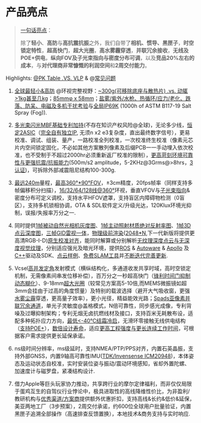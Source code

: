 # 产品亮点

> [一句话亮点](https://drive.weixin.qq.com/s?k=AEYARQeBAAYc4DRON3AE4AvQanABU)：
>
> 除了**轻小**、**高防**与**高抗震抗振**之外，我们自带了**相机、惯导、黑匣子**，**时空锁定特性**，**超高快门**，**超大光圈**，**高水雾霾穿透**，**并联冗余接收**，**无线及POE+供电**，**纵向FOV及子光束指向与密度分布可调**，以及**竞品20%左右的成本**，与**对代理商非常慷慨的利润空间**和**2周交付能力**。

Highlights: [@PK Table .VS. VLP](https://drive.weixin.qq.com/s?k=AEYARQeBAAYpZZLAsfAE4AvQanABU) & @[常见问题](/faq)

1. [全球最轻小&高防](https://ouster.box.com/s/sq6b9yyohfszz4dmi9y30nvvp9hxtid2) @环视完整视野：[~300g(可移除底座与散热片) .vs. 动辄>1kg甚至几kg](https://drive.weixin.qq.com/s?k=AEYARQeBAAYYx3pF92AE4AvQanABU)；[85mmφ x 58mm](https://ouster.box.com/s/myu8t5ji259eo0bvh3blxic8no046x7x)；[盐雾/紫外/水枪、热循环/应力/老化、跌落、防呆、电磁及多机干扰考验](https://www.youtube.com/channel/UCRB5JpLey3BA-1P9XyrErTA)与[全局](https://ouster.com/blog/upgrading-our-sensors-with-space-grade-connectors/)[IP69K](https://ouster.com/blog/upgrading-our-sensors-with-space-grade-connectors/) (1000h of ASTM B117-19 Salt Spray (Fog)).

2. [多光束闪光](https://patents.google.com/patent/US10063849B2/en?oq=US10063849)[MBF基础专利加持](https://patents.google.com/patent/US9989406B2/en?oq=US9989406)(不存在知识产权风险@全球)，无论多少线，[恒定2ASIC](/faq-concepts)（[完全自有独立](https://ouster.com/blog/how-multi-beam-flash-lidar-works/)[IP](https://ouster.com/blog/how-multi-beam-flash-lidar-works/), 无须n x2 e3复杂度，直出最终数字信号），更易校准、调试、组装、量产，一路校准全列校准，一次校准终生校准（像素元芯片内空间锁定固化，不必如其他方案散列像素及后缀PCB一一手动埋入依次校准，也不受制于不超过2000hr必须重新返厂校准的限制），[更高苛刻环境可靠性与更强抗震/抗振能力](https://space.bilibili.com/522358013)(500m/s2 amplitude，5-2KHz@3Grms@>8hrs，[3认证](https://ouster.com/blog/putting-the-os1-through-a-battery-of-reliability-tests/))，可拆除外部减震阻尼结构100-300g.

3. [最远240m](https://m.gasgoo.com/news/70151304.html)量程，[最高](https://ouster.com/lidar-product-details/)[360°*90°FOV](https://ouster.com/lidar-product-details/)，±3cm精度，20fps帧率（同样支持多帧偏移积分扫描），[16/32/64/128线@360°](https://www.ouster.io/blog-posts/2019/3/29/lidar-mapping-with-ouster-3d-sensors)环视，垂直VFOV与[子光束指向](https://drive.weixin.qq.com/s?k=AEYARQeBAAYoGIegvHAE4AvQanABU)&密度分布可定义调校，支持水平HFOV遮罩，支持盲区内障碍物检测（0盲区），支持多机锁相协调，OTA & SDL软件定义/升级光达，120Klux环境光抑制，误报/失报率万分之一.

4. 同时提供[1帧被动自然光相机灰度图](https://drive.weixin.qq.com/s?k=AEYARQeBAAYkL9wmzvAE4AvQanABU)、[1帧主动照射材质绝对反射率图](https://ouster.com/blog/firmware-2.1.1-better-perception-performance-with-improved-reflectivity-and-signal-multiplier-mode/)、[1帧3D点云深度图](https://ouster.box.com/s/5db88cgb7z6hmsk4xj8u32erashebbyk)，[三帧](https://drive.weixin.qq.com/s?k=AEYARQeBAAYj9FXunRAE4AvQanABU)[GID雷视一体](https://drive.weixin.qq.com/s?k=AEYARQeBAAYj9FXunRAE4AvQanABU)，[物理级前渲染](https://drive.weixin.qq.com/s?k=AEYARQeBAAY4CeXut8AE4AvQanABU)([2048*N](https://www.ouster.io/blog-posts/ouster-partners-playment-scaleai),下一代新版将提供更高清RGB-I-D)[原生校准对齐](https://ouster.com/blog/the-camera-is-in-the-lidar/)，能同时解算或分别解析[无纹理深度点云与无深度视觉纹理](https://ouster.box.com/s/nxk12awk4pdyqylkhfqhd3t2fwob6aef)，分别适应强光及暗光环境，提供[ROS](https://ros.oslidar.com) & [Autoware](https://autoware.oslidar.com) & [Apollo](https://apollo.oslidar.com) 及 [C++](https://ros.oslidar.com)驱动及SDK、[点云样例](/asic2020)、[免费SLAM工具](https://webslam.ouster.dev/)并[不断迭代完善更新](https://www.dxomark.com/smartphones-vs-cameras-closing-the-gap-on-image-quality/).

5. Vcsel[高并发定角](/faq-concepts)发射模式（横纵结构化，多通道收发共享时域，高时空锁定机制，无需像素间串发位移补偿），百万分之一秒超高快门（[锋利时间门抑制动态糊化](https://drive.weixin.qq.com/s?k=AEYARQeBAAYhrXJ7VAAE4AvQanABU)）、9-18mm[超大光圈](https://www.ouster.io/blog-posts/2019/7/24/beam-aperture-and-the-dead-bug-problem)（较常见方案高5-10倍,而MEMS微振镜如超3mm会挂由于过高的角度惯量）及特别的载波选择（避开大气吸收窗，更强[水雾](https://ouster.com/blog/lidar-vs-camera-comparison-in-the-rain/?utm_source=database&utm_medium=email&utm_campaign=rain-128-webinar&utm_content=em-200219-en&_hsenc=p2ANqtz--B5qFZe7nUxg59hcWB9VewKonkfda9MH0gNBluc6Kiq2UAqDnDS9-6RupwYxnCB3plKuCjcCOMlLNsQzqeEszhJaDrMA&_hsmi=83654388)[尘霾](https://ouster.com/blog/how-tage-uses-ouster-digital-lidar-to-solve-dust-and-puddles-in-mines/)穿透，更高量子效率），更小光径，精益能效光路；[Spads亚像素并联冗余通道](https://patents.google.com/patent/US10063849B2/en?oq=US10063849)，单光子灵敏度@盖格模式，N倍可靠性，同步感光成像，专利背噪及过曝抑制架构；专利无烟无卤抗燃线材及接口，支持百米无耗散布设，适配多种拓扑应力方向，[最低<-40℃结霜冷启](https://mp.weixin.qq.com/s?__biz=MzA5NjE4NDU0Nw==&mid=2651138542&idx=1&sn=5cbb2dfd8a5d32bfd2b6072a73526888&chksm=8b427862bc35f1746bcee426ab7608886ce056e7430c0c50abc6c761f4848de2dd7f39172cd7&mpshare=1&scene=1&srcid=1020759p7edkaN48tDlnt3Lg&sharer_sharetime=1603175206760&sharer_shareid=94ee7e8302d8a6f4bf452858280a47e4&version=3.0.31.2308&platform=mac#rd)，无滑环零接触无线供电结构（[支持POE+](https://drive.weixin.qq.com/s?k=AEYARQeBAAYZAyVb9xAE4AvQanABU)），[数倍设计寿命](https://ouster.com/blog/putting-the-os1-through-a-battery-of-reliability-tests/)，适应[更高工程强度与更长连续工作时间]( /faq-applications)，可根据客户需求提供更长延保承诺。

6. ns级时间分辨率，ms级延时，支持NMEA/PTP/PPS对齐，内置石英晶振，支持外部GNSS，内置9轴高可靠性IMU([TDK/Invensense ICM20948](https://www.invensense.com/products/motion-tracking/9-axis/icm-20948/))，本体姿态及运动状态自校准，实时安装位姿与振动/震动环境感知，省却外置陀螺、加速度计与磁罗盘，紧凑结构设计.

7. 借力Apple等巨头玩家协力推动，共享跨行业的摩尔定律福利，而非仅仅局限于蛋鸡互生的自驾仪行业悖论中，极具进取性的高线降维性价比，为非盈利/教研机构与[优秀渠道/方案商](https://ouster.ent.boxcn.net/folder/0)提供额外优惠折扣，支持高线&长约&低价&延保，美亚两地工厂（3步预案），2周交付承诺，约600位全球用户批量验证，内置黑匣子追溯全部操作（高速排查反馈置换），本地技术&商务支持与实时响应.